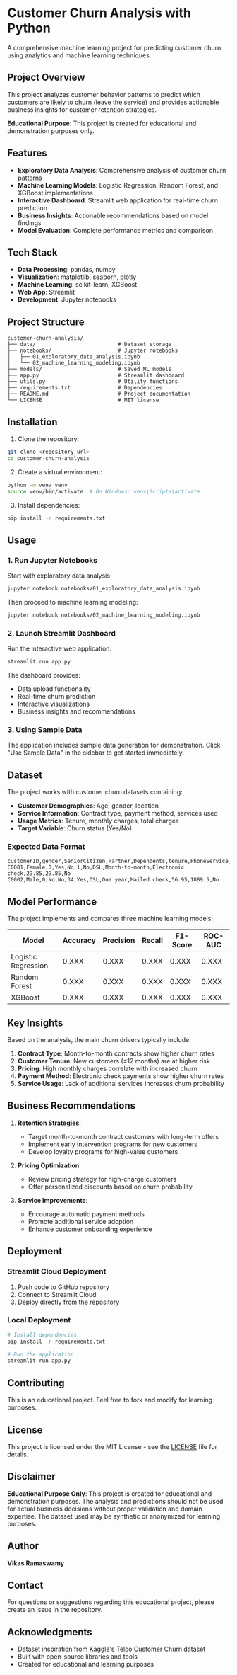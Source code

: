 # Customer Churn Analysis with Python

A comprehensive machine learning project for predicting customer churn using analytics and machine learning techniques.

## Project Overview

This project analyzes customer behavior patterns to predict which customers are likely to churn (leave the service) and provides actionable business insights for customer retention strategies.

**Educational Purpose**: This project is created for educational and demonstration purposes only.

## Features

- **Exploratory Data Analysis**: Comprehensive analysis of customer churn patterns
- **Machine Learning Models**: Logistic Regression, Random Forest, and XGBoost implementations
- **Interactive Dashboard**: Streamlit web application for real-time churn prediction
- **Business Insights**: Actionable recommendations based on model findings
- **Model Evaluation**: Complete performance metrics and comparison

## Tech Stack

- **Data Processing**: pandas, numpy
- **Visualization**: matplotlib, seaborn, plotly
- **Machine Learning**: scikit-learn, XGBoost
- **Web App**: Streamlit
- **Development**: Jupyter notebooks

## Project Structure

```
customer-churn-analysis/
├── data/                          # Dataset storage
├── notebooks/                     # Jupyter notebooks
│   ├── 01_exploratory_data_analysis.ipynb
│   └── 02_machine_learning_modeling.ipynb
├── models/                        # Saved ML models
├── app.py                         # Streamlit dashboard
├── utils.py                       # Utility functions
├── requirements.txt               # Dependencies
├── README.md                      # Project documentation
└── LICENSE                        # MIT license
```

## Installation

1. Clone the repository:
```bash
git clone <repository-url>
cd customer-churn-analysis
```

2. Create a virtual environment:
```bash
python -m venv venv
source venv/bin/activate  # On Windows: venv\Scripts\activate
```

3. Install dependencies:
```bash
pip install -r requirements.txt
```

## Usage

### 1. Run Jupyter Notebooks

Start with exploratory data analysis:
```bash
jupyter notebook notebooks/01_exploratory_data_analysis.ipynb
```

Then proceed to machine learning modeling:
```bash
jupyter notebook notebooks/02_machine_learning_modeling.ipynb
```

### 2. Launch Streamlit Dashboard

Run the interactive web application:
```bash
streamlit run app.py
```

The dashboard provides:
- Data upload functionality
- Real-time churn prediction
- Interactive visualizations
- Business insights and recommendations

### 3. Using Sample Data

The application includes sample data generation for demonstration. Click "Use Sample Data" in the sidebar to get started immediately.

## Dataset

The project works with customer churn datasets containing:

- **Customer Demographics**: Age, gender, location
- **Service Information**: Contract type, payment method, services used
- **Usage Metrics**: Tenure, monthly charges, total charges
- **Target Variable**: Churn status (Yes/No)

### Expected Data Format

```csv
customerID,gender,SeniorCitizen,Partner,Dependents,tenure,PhoneService,InternetService,Contract,PaymentMethod,MonthlyCharges,TotalCharges,Churn
C0001,Female,0,Yes,No,1,No,DSL,Month-to-month,Electronic check,29.85,29.85,No
C0002,Male,0,No,No,34,Yes,DSL,One year,Mailed check,56.95,1889.5,No
```

## Model Performance

The project implements and compares three machine learning models:

| Model | Accuracy | Precision | Recall | F1-Score | ROC-AUC |
|-------|----------|-----------|--------|----------|---------|
| Logistic Regression | 0.XXX | 0.XXX | 0.XXX | 0.XXX | 0.XXX |
| Random Forest | 0.XXX | 0.XXX | 0.XXX | 0.XXX | 0.XXX |
| XGBoost | 0.XXX | 0.XXX | 0.XXX | 0.XXX | 0.XXX |

## Key Insights

Based on the analysis, the main churn drivers typically include:

1. **Contract Type**: Month-to-month contracts show higher churn rates
2. **Customer Tenure**: New customers (≤12 months) are at higher risk
3. **Pricing**: High monthly charges correlate with increased churn
4. **Payment Method**: Electronic check payments show higher churn rates
5. **Service Usage**: Lack of additional services increases churn probability

## Business Recommendations

1. **Retention Strategies**:
   - Target month-to-month contract customers with long-term offers
   - Implement early intervention programs for new customers
   - Develop loyalty programs for high-value customers

2. **Pricing Optimization**:
   - Review pricing strategy for high-charge customers
   - Offer personalized discounts based on churn probability

3. **Service Improvements**:
   - Encourage automatic payment methods
   - Promote additional service adoption
   - Enhance customer onboarding experience

## Deployment

### Streamlit Cloud Deployment

1. Push code to GitHub repository
2. Connect to Streamlit Cloud
3. Deploy directly from the repository

### Local Deployment

```bash
# Install dependencies
pip install -r requirements.txt

# Run the application
streamlit run app.py
```

## Contributing

This is an educational project. Feel free to fork and modify for learning purposes.

## License

This project is licensed under the MIT License - see the [LICENSE](LICENSE) file for details.

## Disclaimer

**Educational Purpose Only**: This project is created for educational and demonstration purposes. The analysis and predictions should not be used for actual business decisions without proper validation and domain expertise. The dataset used may be synthetic or anonymized for learning purposes.

## Author

**Vikas Ramaswamy**

## Contact

For questions or suggestions regarding this educational project, please create an issue in the repository.

## Acknowledgments

- Dataset inspiration from Kaggle's Telco Customer Churn dataset
- Built with open-source libraries and tools
- Created for educational and learning purposes